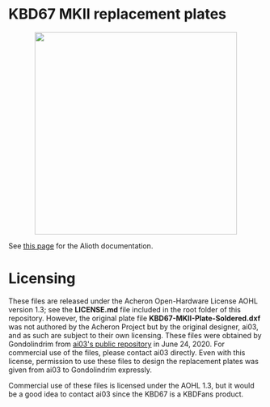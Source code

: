 ﻿# KBD67 MKII replacement plates

<p align="center">
  <img align="middle" src="https://raw.githubusercontent.com/Gondolindrim/acheronLibrary/master/graphics/acheronLong.png"  width="400"> 
</p>

See [this page](https://gondolindrim.github.io/AcheronDocs/alioth/intro.html) for the Alioth documentation.

# Licensing

These files are released under the Acheron Open-Hardware License AOHL version 1.3; see the __LICENSE.md__ file included in the root folder of this repository. However, the original plate file __KBD67-MKII-Plate-Soldered.dxf__ was not authored by the Acheron Project but by the original designer, ai03, and as such are subject to their own licensing. These files were obtained by Gondolindrim from [ai03's public repository](http://dl.ai03.me) in June 24, 2020. For commercial use of the files, please contact ai03 directly. Even with this license, permission to use these files to design the replacement plates was given from ai03 to Gondolindrim expressly.

Commercial use of these files is licensed under the AOHL 1.3, but it would be a good idea to contact ai03 since the KBD67 is a KBDFans product.
